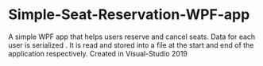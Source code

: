 # Simple-Seat-Reservation-WPF-app
A simple WPF app that helps users reserve and cancel seats. Data for each user is serialized . It is read and stored into a file at the start and end of the application respectively.
Created in Visual-Studio 2019
